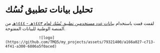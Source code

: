 # تحليل بيانات تطبيق نُسُك

لقمت قمت باستخدام [بيانات عدد مستخدمين تطبيق نُسُك لعام ١٤٤٣هـ - ١٤٤٤هـ](https://od.data.gov.sa/Data/en/dataset/1443-1444/resource/af395104-7d9c-41f7-a240-8eb30887b1a1) من المنصة الوطنية للبيانات المفتوحة.


                   ![logo](https://github.com/TMQ5/my_projects/assets/79321400/a166a027-c713-4f41-a300-6806a5f0aced)

